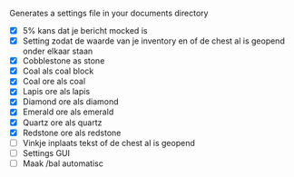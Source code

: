 Generates a settings file in your documents directory

- [x] 5% kans dat je bericht mocked is
- [x] Setting zodat de waarde van je inventory en of de chest al is geopend onder elkaar staan
- [x] Cobblestone as stone
- [x] Coal als coal block
- [x]  Coal ore als coal
- [x] Lapis ore als lapis
- [x] Diamond ore als diamond
- [x] Emerald ore als emerald
- [x] Quartz ore als quartz
- [x] Redstone ore als redstone
- [ ] Vinkje inplaats tekst of de chest al is geopend
- [ ] Settings GUI
- [ ] Maak /bal automatisc
